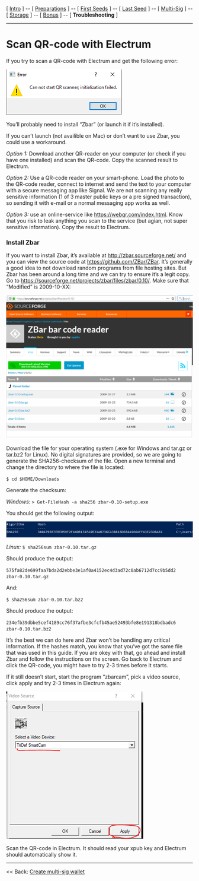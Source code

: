 [ [Intro](README.md) ] -- [ [Preparations]( hodl-guide_10_preparations.md) ] -- [ [First Seeds](hodl-guide_20_first-seeds.md) ] -- [ [Last Seed](hodl-guide_30_last-seed.md) ] -- [ [Multi-Sig](hodl-guide_40_multi-sig.md) ] -- [ [Storage](hodl-guide_50_storage.md) ] -- [ [Bonus](hodl-guide_60_bonus.md) ] -- [ **Troubleshooting** ]

---

# Scan QR-code with Electrum

If you try to scan a QR-code with Electrum and get the following error:

![Error 1](images/40_error_1.png)

You’ll probably need to install “Zbar” (or launch it if it’s installed). 

If you can’t launch (not availible on Mac) or don’t want to use Zbar, you could use a workaround. 

*Option 1:* Download another QR-reader on your computer (or check if you have one installed) and scan the QR-code. Copy the scanned result to Electrum. 

*Option 2:* Use a QR-code reader on your smart-phone. Load the photo to the QR-code reader, connect to internet and send the text to your computer with a secure messaging app like Signal. We are not scanning any really sensitive information (1 of 3 master public keys or a pre signed transaction), so sending it with e-mail or a normal messaging app works as well. 

*Option 3:* use an online-service like https://webqr.com/index.html. Know that you risk to leak anything you scan to the service (but agian, not super sensitive information). Copy the result to Electrum.

### Install Zbar

If you want to install Zbar, it’s available at http://zbar.sourceforge.net/ and you can view the source code at https://github.com/ZBar/ZBar. It’s generally a good idea to not download random programs from file hosting sites. But Zbar has been around a long time and we can try to ensure it’s a legit copy. Go to https://sourceforge.net/projects/zbar/files/zbar/0.10/. Make sure that “Modified” is 2009-10-XX:

![Zbar](images/40_zbar.png)

Download the file for your operating system (.exe for Windows and tar.gz or tar.bz2 for Linux). No digital signatures are provided, so we are going to generate the SHA256-checksum of the file. Open a new terminal and change the directory to where the file is located:

`$ cd $HOME/Downloads` 

Generate the checksum:

*Windows:* `> Get-FileHash -a sha256 zbar-0.10-setup.exe`

You should get the following output: 

![Zbar hash](images/40_zbar_hash.png)

*Linux:* `$ sha256sum zbar-0.10.tar.gz`

Should produce the output:

`575fa82de699faa7bda2d2ebbe3e1af0a4152ec4d3ad72c0ab6712d7cc9b5dd2  zbar-0.10.tar.gz`

And:

`$ sha256sum zbar-0.10.tar.bz2`

Should produce the output:

`234efb39dbbe5cef4189cc76f37afbe3cfcfb45ae52493bfe8e191318bdbadc6  zbar-0.10.tar.bz2`

It’s the best we can do here and Zbar won’t be handling any critical information. If the hashes match, you know that you’ve got the same file that was used in this guide. If you are okey with that, go ahead and install Zbar and follow the instructions on the screen. Go back to Electrum and click the QR-code, you might have to try 2-3 times before it starts. 

If it still doesn’t start, start the program “zbarcam”, pick a video source, click apply and try 2-3 times in Electrum again:

![Zbarcam](images/40_zbarcam.png)

Scan the QR-code in Electrum. It should read your xpub key and Electrum should automatically show it. 

------

<< Back: [Create multi-sig wallet](https://github.com/HelgeHunding/guides/blob/master/hodl-guide/hodl-guide_40_multi-sig.md#create-the-multi-sig-wallet) 
